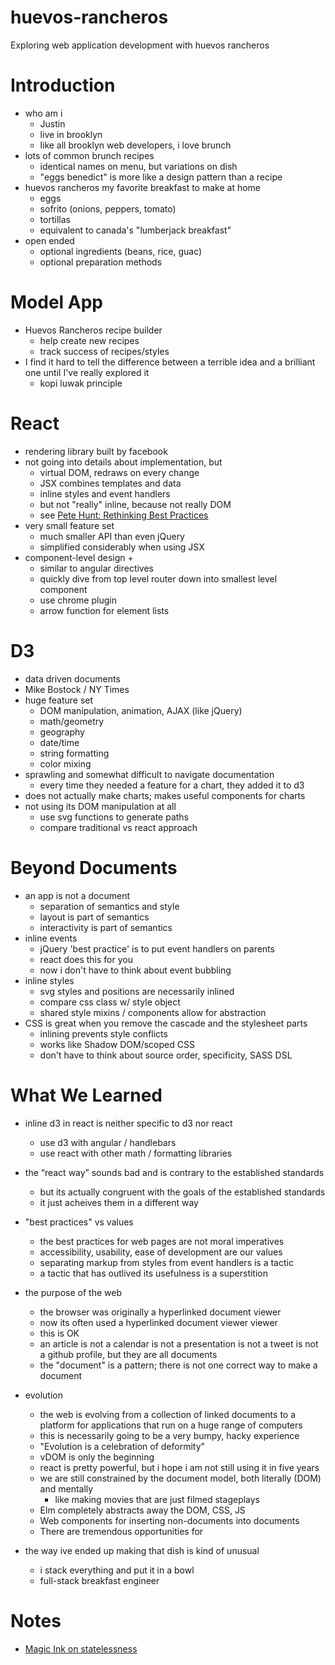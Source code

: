 # huevos-rancheros
Exploring web application development with huevos rancheros

# Introduction
- who am i
    + Justin
    + live in brooklyn
    + like all brooklyn web developers, i love brunch
- lots of common brunch recipes
    + identical names on menu, but variations on dish
    + "eggs benedict" is more like a design pattern than a recipe
- huevos rancheros my favorite breakfast to make at home
    + eggs
    + sofrito (onions, peppers, tomato)
    + tortillas
    + equivalent to canada's "lumberjack breakfast"
- open ended
    + optional ingredients (beans, rice, guac)
    + optional preparation methods

# Model App
- Huevos Rancheros recipe builder
    + help create new recipes
    + track success of recipes/styles
- I find it hard to tell the difference between a terrible idea and a brilliant one until I've really explored it
    + kopi luwak principle

# React
- rendering library built by facebook
- not going into details about implementation, but
    + virtual DOM, redraws on every change
    + JSX combines templates and data
    + inline styles and event handlers
    + but not "really" inline, because not really DOM
    + see [Pete Hunt: Rethinking Best Practices](https://www.youtube.com/watch?v=x7cQ3mrcKaY)
- very small feature set
    + much smaller API than even jQuery
    + simplified considerably when using JSX
- component-level design
    + 
    + similar to angular directives
    + quickly dive from top level router down into smallest level component
    + use chrome plugin
    + arrow function for element lists

# D3
- data driven documents
- Mike Bostock / NY Times
- huge feature set
    + DOM manipulation, animation, AJAX (like jQuery)
    + math/geometry
    + geography
    + date/time
    + string formatting
    + color mixing
- sprawling and somewhat difficult to navigate documentation
    + every time they needed a feature for a chart, they added it to d3
- does not actually make charts; makes useful components for charts
- not using its DOM manipulation at all
    + use svg functions to generate paths
    + compare traditional vs react approach

# Beyond Documents
- an app is not a document
    + separation of semantics and style
    + layout is part of semantics
    + interactivity is part of semantics
- inline events
    + jQuery 'best practice' is to put event handlers on parents
    + react does this for you
    + now i don't have to think about event bubbling
- inline styles
    + svg styles and positions are necessarily inlined
    + compare css class w/ style object
    + shared style mixins / components allow for abstraction
- CSS is great when you remove the cascade and the stylesheet parts
    + inlining prevents style conflicts
    + works like Shadow DOM/scoped CSS
    + don't have to think about source order, specificity, SASS DSL

# What We Learned 
- inline d3 in react is neither specific to d3 nor react
    + use d3 with angular / handlebars
    + use react with other math / formatting libraries
- the “react way” sounds bad and is contrary to the established standards
    + but its actually congruent with the goals of the established standards
    + it just acheives them in a different way
- "best practices" vs values
    + the best practices for web pages are not moral imperatives
    + accessibility, usability, ease of development are our values
    + separating markup from styles from event handlers is a tactic 
    + a tactic that has outlived its usefulness is a superstition
- the purpose of the web
    + the browser was originally a hyperlinked document viewer
    + now its often used a hyperlinked document viewer viewer
    + this is OK
    + an article is not a calendar is not a presentation is not a tweet is not a github profile, but they are all documents
    + the "document" is a pattern; there is not one correct way to make a document 
- evolution
    + the web is evolving from a collection of linked documents to a platform for applications that run on a huge range of computers
    + this is necessarily going to be a very bumpy, hacky experience
    + "Evolution is a celebration of deformity"
    + vDOM is only the beginning
    + react is pretty powerful, but i hope i am not still using it in five years
    + we are still constrained by the document model, both literally (DOM) and mentally
        * like making movies that are just filmed stageplays
    + Elm completely abstracts away the DOM, CSS, JS
    + Web components for inserting non-documents into documents
    + There are tremendous opportunities for  

- the way ive ended up making that dish is kind of unusual
    + i stack everything and put it in a bowl
    + full-stack breakfast engineer


# Notes
- [Magic Ink on statelessness](http://worrydream.com/MagicInk/#p270)

